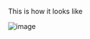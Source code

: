 This is how it looks like

![image](https://github.com/royalnavghan/to-do-list-with-firebase/assets/84392551/62acbe40-6c88-496a-b9b7-a05af2f43a64)
